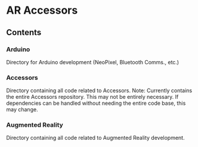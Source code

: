 # AR Accessors
## Contents
### Arduino
Directory for Arduino development (NeoPixel, Bluetooth Comms., etc.)
### Accessors
Directory containing all code related to Accessors. Note: Currently contains the entire Accessors repository. This may not be entirely necessary. If dependencies can be handled without needing the entire code base, this may change.
### Augmented Reality
Directory containing all code related to Augmented Reality development.

